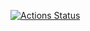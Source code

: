 [![Actions Status](https://github.com/ikefumy/ikefumy_library/workflows/verify/badge.svg)](https://github.com/ikefumy/ikefumy_library/actions)
